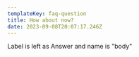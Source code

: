 ```yaml
---
templateKey: faq-question
title: How about now?
date: 2023-09-08T20:07:17.246Z
---
```

L﻿abel is left as Answer and name is "body"